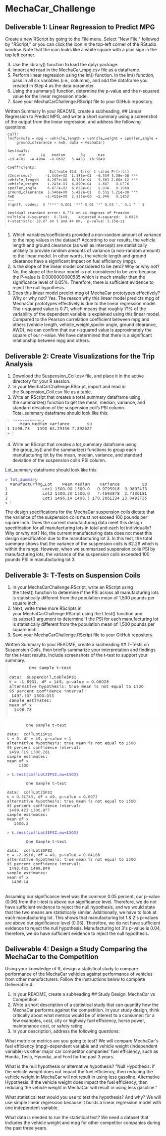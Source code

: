 # MechaCar_Challenge
## Deliverable 1: Linear Regression to Predict MPG
Create a new RScript by going to the File menu. Select "New File," followed by "RScript," or you can click the icon in the top-left corner of the RStudio window. Note that the icon looks like a white square with a plus sign in the top left corner.

3. Use the library() function to load the dplyr package.
4. Import and read in the MechaCar_mpg.csv file as a dataframe.
5. Perform linear regression using the lm() function. In the lm() function, pass in all six variables (i.e., columns), and add the dataframe you created in Step 4 as the data parameter.
6. Using the summary() function, determine the p-value and the r-squared value for the linear regression model.
7. Save your MechaCarChallenge.RScript file to your GitHub repository.

Written Summary
In your README, create a subheading, ## Linear Regression to Predict MPG, and write a short summary using a screenshot of the output from the linear regression, and address the following questions:
![image](https://github.com/Jrobinson3/MechaCar_Challenge/blob/main/Mechacar_summary.png)

1. Which variables/coefficients provided a non-random amount of variance to the mpg values in the dataset?
According to our results, the vehicle length and ground clearance (as well as intercept) are statistically unlikely to provide random amounts of variance (a non-random amount) to the linear model. In other words, the vehicle length and ground clearance have a significant impact on fuel efficiency (mpg). 
2. Is the slope of the linear model considered to be zero? Why or why not?
No, the slope of the linear model is not considered to be zero because the P-value is 0.0000000000535 which is much smaller than the significance level of 0.05%.  Therefore, there is sufficient evidence to reject the null hypothesis.
3. Does this linear model predict mpg of MechaCar prototypes effectively? Why or why not?
Yes.  The reason why this linear model predicts mpg of MechaCar prototypes effectively is due to the linear regression model. The r-squared value is 0.71, which means that roughly 71% of the variability of the dependent variable is explained using this linear model. Compared to the Pearson correlation coefficient between mpg and others (vehicle length, vehicle_weight,spoiler angle, ground clearance, AWD), we can confirm that our r-squared value is approximately the square of our r-value.  We have determined that there is a significant relationship between mpg and others. 

## Deliverable 2: Create Visualizations for the Trip Analysis
1. Download the Suspension_Coil.csv file, and place it in the active directory for your R session.
2. In your MechaCarChallenge.RScript, import and read in the Suspension_Coil.csv file as a table.
3. Write an RScript that creates a total_summary dataframe using the summarize() function to get the mean, median, variance, and standard deviation of the suspension coil’s PSI column.
Total_summary dataframe should look like this:

![image](https://github.com/Jrobinson3/MechaCar_Challenge/blob/main/total_summary.png)

4. Write an RScript that creates a lot_summary dataframe using the group_by() and the summarize() functions to group each manufacturing lot by the mean, median, variance, and standard deviation of the suspension coil’s PSI column.

Lot_summary dataframe should look like this:

![image](https://github.com/Jrobinson3/MechaCar_Challenge/blob/main/lot_summary.png)

The design specifications for the MechaCar suspension coils dictate that the variance of the suspension coils must not exceed 100 pounds per square inch. Does the current manufacturing data meet this design specification for all manufacturing lots in total and each lot individually? Why or why not?
No, the current manufacturing data does not meet this design specification due to the manufacturing lot 3.  In this test, the total summary shows that the variance of the suspension coils is 62.29 which is within the range. However, when we summarized suspension coils PSI by manufacturing lots, the variance of the suspension coils exceeded 100 pounds PSI in manufacturing lot 3.

## Deliverable 3: T-Tests on Suspension Coils
1. In your MechaCarChallenge.RScript, write an RScript using the t.test() function to determine if the PSI across all manufacturing lots is statistically different from the population mean of 1,500 pounds per square inch.
2. Next, write three more RScripts in your MechaCarChallenge.RScript using the t.test() function and its subset() argument to determine if the PSI for each manufacturing lot is statistically different from the population mean of 1,500 pounds per square inch.
3. Save your MechaCarChallenge.RScript file to your GitHub repository.

Written Summary
In your README, create a subheading ## T-Tests on Suspension Coils, then briefly summarize your interpretation and findings for the t-test results. Include screenshots of the t-test to support your summary.
![image](https://github.com/Jrobinson3/MechaCar_Challenge/blob/main/t_test_PSI_allLots.png)

![image](https://github.com/Jrobinson3/MechaCar_Challenge/blob/main/three_manufacturing%20lots.png)

Assuming our significance level was the common 0.05 percent, our p-value (0.06) from the t-test is above our significance level. Therefore, we do not have sufficient evidence to reject the null hypothesis, and we would state that the two means are statistically similar.
Additionally, we have to look at each manufacturing lot. This shows that manufacturing lot 1 & 2's p-values are above our significance level (0.05).  Therefore, we do not have sufficient evidence to reject the null hypothesis. Manufacturing lot 3's p-value is 0.04, therefore, we do have sufficient evidence to reject the null hypothesis. 

## Deliverable 4: Design a Study Comparing the MechaCar to the Competition
Using your knowledge of R, design a statistical study to compare performance of the MechaCar vehicles against performance of vehicles from other manufacturers.
Follow the instructions below to complete Deliverable 4.
1. In your README, create a subheading ## Study Design: MechaCar vs Competition.
2. Write a short description of a statistical study that can quantify how the MechaCar performs against the competition. In your study design, think critically about what metrics would be of interest to a consumer: for a few examples, cost, city or highway fuel efficiency, horse power, maintenance cost, or safety rating.
3. In your description, address the following questions:

What metric or metrics are you going to test?
We will compare MechaCar's fuel efficiency (mpg)-dependent variable and vehicle weight (independent variable) vs other major car competitor companies' fuel efficiency, such as Honda, Tesla, Hyundai, and Ford for the past 3 years. 

What is the null hypothesis or alternative hypothesis?
"Null Hypothesis: if the vehicle weight does not impact the fuel efficiency, then reducing the vehicle weight in MechaCar will not result in using less gasoline. 
Alternative Hypothesis: if the vehicle weight does impact the fuel efficiency, then reducing the vehicle weight in MechaCar will result in using less gasoline."

What statistical test would you use to test the hypothesis? And why?
We will use simple linear regression because it builds a linear regression model with one independent variable.

What data is needed to run the statistical test?
We need a dataset that includes the vehicle weight and mpg for other competitor companies during the past three years. 









